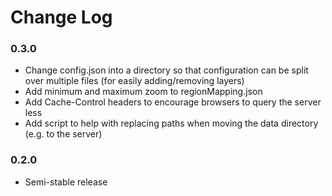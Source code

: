 Change Log
==========

### 0.3.0

* Change config.json into a directory so that configuration can be split over multiple files (for easily adding/removing layers)
* Add minimum and maximum zoom to regionMapping.json
* Add Cache-Control headers to encourage browsers to query the server less
* Add script to help with replacing paths when moving the data directory (e.g. to the server)

### 0.2.0

* Semi-stable release
